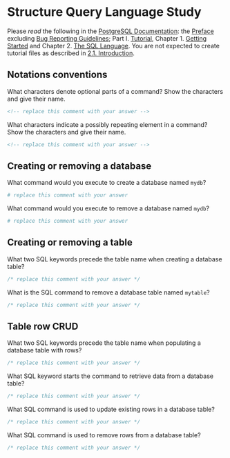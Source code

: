 # Structure Query Language Study

Please _read_ the following in the
[PostgreSQL Documentation](http://www.postgresql.org/docs/9.5/static/index.html):
the [Preface](http://www.postgresql.org/docs/9.5/static/preface.html) excluding
[Bug Reporting Guidelines](http://www.postgresql.org/docs/9.5/static/bug-reporting.html);
Part I. [Tutorial](http://www.postgresql.org/docs/9.5/static/tutorial.html),
Chapter 1. [Getting Started](http://www.postgresql.org/docs/9.5/static/tutorial-start.html)
and Chapter 2. [The SQL Language](http://www.postgresql.org/docs/9.5/static/tutorial-sql.html).
You are not expected to create tutorial files as described in [2.1. Introduction](http://www.postgresql.org/docs/9.5/static/tutorial-sql-intro.html).

## Notations conventions

What characters denote optional parts of a command?
Show the characters and give their name.

```md
<!-- replace this comment with your answer -->
```

What characters indicate a possibly repeating element in a command?
Show the characters and give their name.

```md
<!-- replace this comment with your answer -->
```

## Creating or removing a database

What command would you execute to create a database named `mydb`?

```sh
# replace this comment with your answer
```

What command would you execute to remove a database named `mydb`?

```sh
# replace this comment with your answer
```

## Creating or removing a table

What two SQL keywords precede the table name when creating a database table?

```sql
/* replace this comment with your answer */
```

What is the SQL command to remove a database table named `mytable`?

```sql
/* replace this comment with your answer */
```

## Table row CRUD

What two SQL keywords precede the table name when populating
a database table with rows?

```sql
/* replace this comment with your answer */
```

What SQL keyword starts the command to retrieve data from a database table?

```sql
/* replace this comment with your answer */
```

What SQL command is used to update existing rows in a database table?

```sql
/* replace this comment with your answer */
```

What SQL command is used to remove rows from a database table?

```sql
/* replace this comment with your answer */
```
